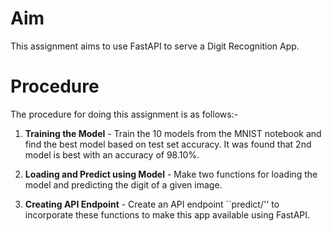 # Aim
This assignment aims to use FastAPI to serve a Digit Recognition App.

# Procedure
The procedure for doing this assignment is as follows:-

1) **Training the Model** - Train the 10 models from the MNIST notebook and find the best model based on test set accuracy. It was found that 2nd model is best with an accuracy of 98.10\%.

2) **Loading and Predict using Model** - Make two functions for loading the model and predicting the digit of a given image.

3) **Creating API Endpoint** - Create an API endpoint ``predict/'' to incorporate these functions to make this app available using FastAPI.
